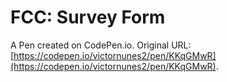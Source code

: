 # FCC: Survey Form

A Pen created on CodePen.io. Original URL: [https://codepen.io/victornunes2/pen/KKqGMwR](https://codepen.io/victornunes2/pen/KKqGMwR).


